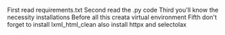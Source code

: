 First read requirements.txt 
Second read the .py code 
Third you'll know the necessity installations 
Before all this creata virtual environment 
Fifth don't forget to install lxml_html_clean
also install httpx and selectolax